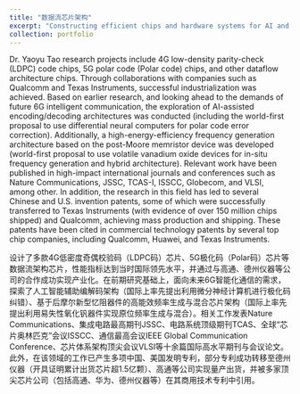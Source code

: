 ```yaml
---
title: "数据流芯片架构"
excerpt: "Constructing efficient chips and hardware systems for AI and signal processing using architectural techniques such as multi-stage pipelining, out-of-order execution, heterogeneous on-chip networks, and AI-assisted design."
collection: portfolio
---
```


Dr. Yaoyu Tao research projects include 4G low-density parity-check (LDPC) code chips, 5G polar code (Polar code) chips, and other dataflow architecture chips. Through collaborations with companies such as Qualcomm and Texas Instruments, successful industrialization was achieved. Based on earlier research, and looking ahead to the demands of future 6G intelligent communication, the exploration of AI-assisted encoding/decoding architectures was conducted (including the world-first proposal to use differential neural computers for polar code error correction). Additionally, a high-energy-efficiency frequency generation architecture based on the post-Moore memristor device was developed (world-first proposal to use volatile vanadium oxide devices for in-situ frequency generation and hybrid architecture). Relevant work have been published in high-impact international journals and conferences such as Nature Communications, JSSC, TCAS-I, ISSCC, Globecom, and VLSI, among other. In addition, the research in this field has led to several Chinese and U.S. invention patents, some of which were successfully transferred to Texas Instruments (with evidence of over 150 million chips shipped) and Qualcomm, achieving mass production and shipping. These patents have been cited in commercial technology patents by several top chip companies, including Qualcomm, Huawei, and Texas Instruments.

设计了多款4G低密度奇偶校验码（LDPC码）芯片、5G极化码（Polar码）芯片等数据流架构芯片，性能指标达到当时国际领先水平，并通过与高通、德州仪器等公司的合作成功实现产业化。在前期研究基础上，面向未来6G智能化通信的需求，探索了人工智能辅助编解码架构（国际上率先提出利用微分神经计算机进行极化码纠错）、基于后摩尔新型忆阻器件的高能效频率生成与混合芯片架构（国际上率先提出利用易失性氧化钒器件实现原位频率生成与混合）。相关工作发表Nature Communications、集成电路最高期刊JSSC、电路系统顶级期刊TCAS、全球“芯片奥林匹克”会议ISSCC、通信最高会议IEEE Global Communication Conference、芯片体系架构顶尖会议VLSI等十余篇国际高水平期刊与会议论文。此外，在该领域的工作已产生多项中国、美国发明专利，部分专利成功转移至德州仪器（开具证明累计出货芯片超1.5亿颗）、高通等公司实现量产出货，并被多家顶尖芯片公司（包括高通、华为、德州仪器等）在其商用技术专利中引用。

